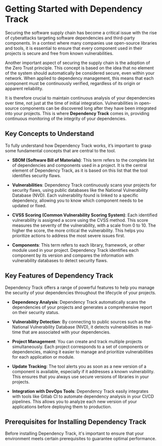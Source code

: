 # Getting Started with Dependency Track

Securing the software supply chain has become a critical issue with the rise of cyberattacks targeting software dependencies and third-party components. In a context where many companies use open-source libraries and tools, it is essential to ensure that every component used in their projects is secure and free from known vulnerabilities.

Another important aspect of securing the supply chain is the adoption of the Zero Trust principle. This concept is based on the idea that no element of the system should automatically be considered secure, even within your network. When applied to dependency management, this means that each component must be continuously verified, regardless of its origin or apparent reliability.

It is therefore crucial to maintain continuous analysis of your dependencies over time, not just at the time of initial integration. Vulnerabilities in open-source components can be discovered long after they have been integrated into your projects. This is where **Dependency Track** comes in, providing continuous monitoring of the integrity of your dependencies.

## Key Concepts to Understand

To fully understand how Dependency Track works, it’s important to grasp some fundamental concepts that are central to the tool.

- **SBOM (Software Bill of Materials)**: This term refers to the complete list of dependencies and components used in a project. It is the central element of Dependency Track, as it is based on this list that the tool identifies security flaws.
  
- **Vulnerabilities**: Dependency Track continuously scans your projects for security flaws, using public databases like the National Vulnerability Database (NVD). Each vulnerability found is linked to a specific dependency, allowing you to know which component needs to be updated or fixed.

- **CVSS Scoring (Common Vulnerability Scoring System)**: Each identified vulnerability is assigned a score using the CVSS method. This score measures the severity of the vulnerability, with a scale from 0 to 10. The higher the score, the more critical the vulnerability. This helps you prioritize actions to address the most severe issues first.

- **Components**: This term refers to each library, framework, or other module used in your project. Dependency Track identifies each component by its version and compares the information with vulnerability databases to detect security flaws.

## Key Features of Dependency Track

Dependency Track offers a range of powerful features to help you manage the security of your dependencies throughout the lifecycle of your projects.

- **Dependency Analysis**: Dependency Track automatically scans the dependencies of your projects and generates a comprehensive report on their security status.

- **Vulnerability Detection**: By connecting to public sources such as the National Vulnerability Database (NVD), it detects vulnerabilities in real-time that are associated with your dependencies.

- **Project Management**: You can create and track multiple projects simultaneously. Each project corresponds to a set of components or dependencies, making it easier to manage and prioritize vulnerabilities for each application or module.

- **Update Tracking**: The tool alerts you as soon as a new version of a component is available, especially if it addresses a known vulnerability. This ensures that you always use secure versions of libraries in your projects.

- **Integration with DevOps Tools**: Dependency Track easily integrates with tools like Gitlab CI to automate dependency analysis in your CI/CD pipelines. This allows you to analyze each new version of your applications before deploying them to production.

## Prerequisites for Installing Dependency Track

Before installing Dependency Track, it's important to ensure that your environment meets certain prerequisites to guarantee optimal performance.






